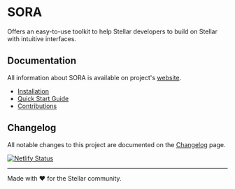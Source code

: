 # SORA

Offers an easy-to-use toolkit to help Stellar developers to build on Stellar with intuitive interfaces.

## Documentation

All information about SORA is available on project's [website](https://thesora.app).

* [Installation](https://thesora.app/getting-started/installation)
* [Quick Start Guide](https://thesora.app/getting-started/quick-start)
* [Contributions](https://thesora.app/how-to-contribute)

## Changelog

All notable changes to this project are documented on the [Changelog](https://thesora.app/changelog) page.

[![Netlify Status](https://api.netlify.com/api/v1/badges/2fd36ac9-a4ac-4c4d-9300-30b352f9ac5c/deploy-status)](https://app.netlify.com/sites/sora-docs/deploys)

---

Made with ❤️ for the Stellar community.